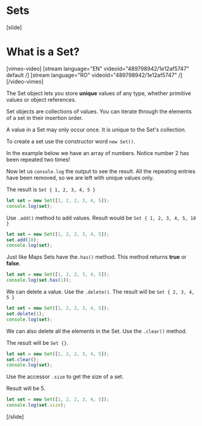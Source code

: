 # Sets

[slide]
# What is a Set?

[vimeo-video]
[stream language="EN" videoId="489798942/1e12af5747" default /]
[stream language="RO" videoId="489798942/1e12af5747"  /]
[/video-vimeo]

The Set object lets you store **unique** values of any type, whether primitive values or object references.

Set objects are collections of values. You can iterate through the elements of a set in their insertion order.

A value in a Set may only occur once. It is unique to the Set's collection.

To create a set use the constructor word `new Set()`.

In the example below we have an array of numbers. Notice number 2 has been repeated two times!

Now let us `console.log` the output to see the result. All the repeating entries have been removed, so we are left with unique values only.

The result is `Set { 1, 2, 3, 4, 5 }`

```js live
let set = new Set([1, 2, 2, 3, 4, 5]);
console.log(set);
```

Use `.add()` method to add values. Result would be `Set { 1, 2, 3, 4, 5, 10 }`

```js live
let set = new Set([1, 2, 2, 3, 4, 5]);
set.add(10);
console.log(set);
```

Just like Maps Sets have the`.has()` method. This method returns **true** or **false**.

```js live
let set = new Set([1, 2, 2, 3, 4, 5]);
console.log(set.has(1));
```

We can delete a value. Use the `.delete()`. The result will be `Set { 2, 3, 4, 5 }`

```js live
let set = new Set([1, 2, 2, 3, 4, 5]);
set.delete(1);
console.log(set);
```

We can also delete all the elements in the Set. Use the `.clear()` method.

The result will be `Set {}`.

```js live
let set = new Set([1, 2, 2, 3, 4, 5]);
set.clear();
console.log(set);
```

Use the accessor `.size` to get the size of a set.

Result will be 5.

```js live
let set = new Set([1, 2, 2, 3, 4, 5]);
console.log(set.size);
```

[/slide]
